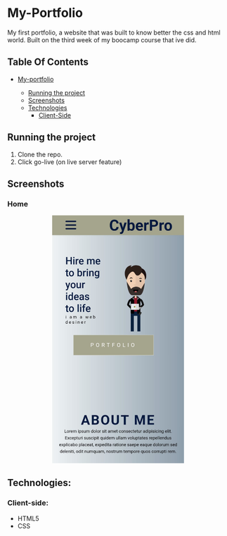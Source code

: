 # My-Portfolio
My first portfolio, a website that was built to know better the css and html world.
Built on the third week of my boocamp course that ive did.

## Table Of Contents
- [My-portfolio](#My-portfolio)

  * [Running the project](#running-the-project)
  * [Screenshots](#screenshots)
  * [Technologies](#technologies)
    + [Client-Side](#client-side)
  

## Running the project

1. Clone the repo.
2. Click go-live (on live server feature)

## Screenshots

### Home

<p align="center"><img src="./portfolio-sc.jpg" width="300" /></p>


## Technologies:

### Client-side:
* HTML5
* CSS


